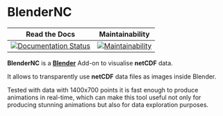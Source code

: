 # BlenderNC

|  Read the Docs |  Maintainability |
|:--------------:|:----------------:|
| [![Documentation Status](https://readthedocs.org/projects/blendernc/badge/?version=latest)](https://blendernc.readthedocs.io/en/latest/?badge=latest) | [![Maintainability](https://api.codeclimate.com/v1/badges/bbd6f981e5f5a26c6a56/maintainability)](https://codeclimate.com/github/blendernc/blendernc/maintainability) |

**BlenderNC** is a [**Blender**](www.blender.org) Add-on to visualise **netCDF** data.

It allows to transparently use **netCDF** data files as images inside Blender.

Tested with data with 1400x700 points it is fast enough to produce animations in real-time,
which can make this tool useful not only for producing stunning animations but also for data exploration purposes. 
